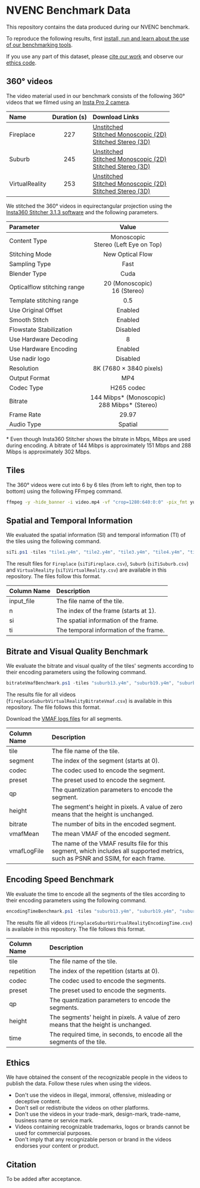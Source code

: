 # NVENC Benchmark Data

This repository contains the data produced during our NVENC benchmark.

To reproduce the following results, first [install, run and learn about the use of our benchmarking tools](https://github.com/RDO360/PerformanceBenchmarks).

If you use any part of this dataset, please [cite our work](#citation) and observe our [ethics code](#ethics).

## 360° videos

The video material used in our benchmark consists of the following 360° videos that we filmed using an [Insta Pro 2 camera](https://www.insta360.com/product/insta360-pro2).

| Name           | Duration (s) | Download Links |
|:---------------|:------------:|:-----|
| Fireplace      | 227          | [Unstitched](https://drive.google.com/drive/folders/1frlmlmifdCWKG49qPODrS5D0DePwRN9b?usp=sharing) <br> [Stitched Monoscopic (2D)](https://mega.nz/file/KH5DQLDS#l2zXviW31GlZjJiaYlelKCDgU722iI4_w6SZA8C-M8g) <br> [Stitched Stereo (3D)](https://mega.nz/file/qCA3nA4S#_X_2Cox9nLeK79boyZOz8TlXpCbBBdGJRikODagC3ZA) |
| Suburb         | 245          | [Unstitched](https://drive.google.com/drive/folders/1Kzkjj760CbdvMjUtqj-3w0OEdigf9511?usp=sharing) <br> [Stitched Monoscopic (2D)](https://drive.google.com/file/d/1sqyIkJpC4A5vrl9T0_--A5txX_zkNCc7/view?usp=sharing) <br> [Stitched Stereo (3D)](https://mega.nz/file/CaAlxTYI#lJj40dXpZdxIIw1K9A7_roIjG90HfzTz2vVP_Z3FSuc) |
| VirtualReality | 253          | [Unstitched](https://drive.google.com/drive/folders/1HiJw3-ik9uMjILK7pkP7xLR5bXM1djKH?usp=sharing) <br> [Stitched Monoscopic (2D)](https://drive.google.com/file/d/1Os0p9dXafcvzEM4S_s4JxNQPExLcAEGm/view?usp=sharing) <br> [Stitched Stereo (3D)](https://mega.nz/file/OWB1wIBY#5hRt-kmMrxzCopxQT2qF9fSqs97Cb-IpDYDbeQXqVw4) |

We stitched the 360° videos in equirectangular projection using the [Insta360 Stitcher 3.1.3 software](https://www.mantis-sub.com/support/) and the following parameters.

| Parameter                   | Value                                            |
|:----------------------------|:------------------------------------------------:|
| Content Type                | Monoscopic <br> Stereo (Left Eye on Top)         |
| Stitching Mode              | New Optical Flow                                 |
| Sampling Type               | Fast                                             |
| Blender Type                | Cuda                                             |
| Opticalflow stitching range | 20 (Monoscopic) <br> 16 (Stereo)                 |
| Template stitching range    | 0.5                                              |
| Use Original Offset         | Enabled                                          |
| Smooth Stitch               | Enabled                                          |
| Flowstate Stabilization     | Disabled                                         |
| Use Hardware Decoding       | 8                                                |
| Use Hardware Encoding       | Enabled                                          |
| Use nadir logo              | Disabled                                         |
| Resolution                  | 8K (7680 $\times$ 3840 pixels)                   |
| Output Format               | MP4                                              |
| Codec Type                  | H265 codec                                       |
| Bitrate                     | 144 Mibps* (Monoscopic) <br> 288 Mibps* (Stereo) |
| Frame Rate                  | 29.97                                            |
| Audio Type                  | Spatial                                          |

\* Even though Insta360 Stitcher shows the bitrate in Mbps, Mibps are used during encoding.
A bitrate of 144 Mibps is approximately 151 Mbps and 288 Mibps is approximately 302 Mbps.

## Tiles

The 360° videos were cut into 6 by 6 tiles (from left to right, then top to bottom) using the following FFmpeg command.

```bash
ffmpeg -y -hide_banner -i video.mp4 -vf "crop=1280:640:0:0" -pix_fmt yuv420p tile1.y4m -vf "crop=1280:640:1280:0" -pix_fmt yuv420p tile2.y4m -vf "crop=1280:640:2560:0" -pix_fmt yuv420p tile3.y4m -vf "crop=1280:640:3840:0" -pix_fmt yuv420p tile4.y4m -vf "crop=1280:640:5120:0" -pix_fmt yuv420p tile5.y4m -vf "crop=1280:640:6400:0" -pix_fmt yuv420p tile6.y4m -vf "crop=1280:640:0:640" -pix_fmt yuv420p tile7.y4m -vf "crop=1280:640:1280:640" -pix_fmt yuv420p tile8.y4m -vf "crop=1280:640:2560:640" -pix_fmt yuv420p tile9.y4m -vf "crop=1280:640:3840:640" -pix_fmt yuv420p tile10.y4m -vf "crop=1280:640:5120:640" -pix_fmt yuv420p tile11.y4m -vf "crop=1280:640:6400:640" -pix_fmt yuv420p tile12.y4m -vf "crop=1280:640:0:1280" -pix_fmt yuv420p tile13.y4m -vf "crop=1280:640:1280:1280" -pix_fmt yuv420p tile14.y4m -vf "crop=1280:640:2560:1280" -pix_fmt yuv420p tile15.y4m -vf "crop=1280:640:3840:1280" -pix_fmt yuv420p tile16.y4m -vf "crop=1280:640:5120:1280" -pix_fmt yuv420p tile17.y4m -vf "crop=1280:640:6400:1280" -pix_fmt yuv420p tile18.y4m -vf "crop=1280:640:0:1920" -pix_fmt yuv420p tile19.y4m -vf "crop=1280:640:1280:1920" -pix_fmt yuv420p tile20.y4m -vf "crop=1280:640:2560:1920" -pix_fmt yuv420p tile21.y4m -vf "crop=1280:640:3840:1920" -pix_fmt yuv420p tile22.y4m -vf "crop=1280:640:5120:1920" -pix_fmt yuv420p tile23.y4m -vf "crop=1280:640:6400:1920" -pix_fmt yuv420p tile24.y4m -vf "crop=1280:640:0:2560" -pix_fmt yuv420p tile25.y4m -vf "crop=1280:640:1280:2560" -pix_fmt yuv420p tile26.y4m -vf "crop=1280:640:2560:2560" -pix_fmt yuv420p tile27.y4m -vf "crop=1280:640:3840:2560" -pix_fmt yuv420p tile28.y4m -vf "crop=1280:640:5120:2560" -pix_fmt yuv420p tile29.y4m -vf "crop=1280:640:6400:2560" -pix_fmt yuv420p tile30.y4m -vf "crop=1280:640:0:3200" -pix_fmt yuv420p tile31.y4m -vf "crop=1280:640:1280:3200" -pix_fmt yuv420p tile32.y4m -vf "crop=1280:640:2560:3200" -pix_fmt yuv420p tile33.y4m -vf "crop=1280:640:3840:3200" -pix_fmt yuv420p tile34.y4m -vf "crop=1280:640:5120:3200" -pix_fmt yuv420p tile35.y4m -vf "crop=1280:640:6400:3200" -pix_fmt yuv420p tile36.y4m
```

## Spatial and Temporal Information

We evaluated the spatial information (SI) and temporal information (TI) of the tiles using the following command.

```powershell
siTi.ps1 -tiles "tile1.y4m", "tile2.y4m", "tile3.y4m", "tile4.y4m", "tile5.y4m", "tile6.y4m", "tile7.y4m", "tile8.y4m", "tile9.y4m", "tile10.y4m", "tile11.y4m", "tile12.y4m", "tile13.y4m", "tile14.y4m", "tile15.y4m", "tile16.y4m", "tile17.y4m", "tile18.y4m", "tile19.y4m", "tile20.y4m", "tile21.y4m", "tile22.y4m", "tile23.y4m", "tile24.y4m", "tile25.y4m", "tile26.y4m", "tile27.y4m", "tile28.y4m", "tile29.y4m", "tile30.y4m", "tile31.y4m", "tile32.y4m", "tile33.y4m", "tile34.y4m", "tile35.y4m", "tile36.y4m" -resultsFile siTiTiles.csv
```

The result files for `Fireplace` (`siTiFireplace.csv`), `Suburb` (`siTiSuburb.csv`) and `VirtualReality` (`siTiVirtualReality.csv`) are available in this repository.
The files follow this format.

| Column Name | Description                            |
|:------------|:---------------------------------------|
| input_file  | The file name of the tile.             |
| n           | The index of the frame (starts at 1).  |
| si          | The spatial information of the frame.  |
| ti          | The temporal information of the frame. |

## Bitrate and Visual Quality Benchmark

We evaluate the bitrate and visual quality of the tiles' segments according to their encoding parameters using the following command.

```powershell
bitrateVmafBenchmark.ps1 -tiles "suburb13.y4m", "suburb19.y4m", "suburb31.y4m", "fireplace5.y4m", "fireplace6.y4m", "fireplace33.y4m", "virtualReality24.y4m", "virtualReality26.y4m" -codecs "hevc_nvenc", "h264_nvenc" -presets p1, p2, p3, p4, p5, p6, p7 -qps 18, 20, 22, 24, 26, 28, 30, 32, 34, 36, 38, 40 -heights 0, 320 -segmentTime 2 -segmentGOP 60 -segmentDirectory ".\segments" -dataFile fireplaceSuburbVirtualRealityBitrateVmaf.csv -vmafLogDirectory "vmafLogs"
```

The results file for all videos (`fireplaceSuburbVirtualRealityBitrateVmaf.csv`) is available in this repository.
The file follows this format.

Download the [VMAF logs files](https://drive.google.com/file/d/1N82Ca6uBmQ5JlUA_ZmwfTpxqEywr0tij/view?usp=sharing) for all segments.

| Column Name | Description                                                                                                                      |
|:------------|:---------------------------------------------------------------------------------------------------------------------------------|
| tile        | The file name of the tile.                                                                                                       |
| segment     | The index of the segment (starts at 0).                                                                                          |
| codec       | The codec used to encode the segment.                                                                                            |
| preset      | The preset used to encode the segment.                                                                                           |
| qp          | The quantization parameters to encode the segment.                                                                               |
| height      | The segment's height in pixels. A value of zero means that the height is unchanged.                                              |
| bitrate     | The number of bits in the encoded segment.                                                                                       |
| vmafMean    | The mean VMAF of the encoded segment.                                                                                            |
| vmafLogFile | The name of the VMAF results file for this segment, which includes all supported metrics, such as PSNR and SSIM, for each frame. |

## Encoding Speed Benchmark

We evaluate the time to encode all the segments of the tiles according to their encoding parameters using the following command.

```powershell
encodingTimeBenchmark.ps1 -tiles "suburb13.y4m", "suburb19.y4m", "suburb31.y4m", "fireplace5.y4m", "fireplace6.y4m", "fireplace33.y4m", "virtualReality24.y4m", "virtualReality26.y4m" -codecs "hevc_nvenc", "h264_nvenc" -presets p1, p2, p3, p4, p5, p6, p7 -qps 18, 20, 22, 24, 26, 28, 30, 32, 34, 36, 38, 40 -heights 0, 320 -repetitions 5 -segmentTime 2 -segmentGOP 60 -segmentDirectory ".\segments" -dataFile fireplaceSuburbVirtualRealityEncodingTime.csv
```

The results file all videos (`fireplaceSuburbVirtualRealityEncodingTime.csv`) is available in this repository.
The file follows this format.

| Column Name | Description                                                                         |
|:------------|:------------------------------------------------------------------------------------|
| tile        | The file name of the tile.                                                          |
| repetition  | The index of the repetition (starts at 0).                                          |
| codec       | The codec used to encode the segments.                                              |
| preset      | The preset used to encode the segments.                                             |
| qp          | The quantization parameters to encode the segments.                                 |
| height      | The segments' height in pixels. A value of zero means that the height is unchanged. |
| time        | The required time, in seconds, to encode all the segments of the tile.              |

<!-- ## Per Tile Encoding Speed Benchmark -->

<!-- ## VMAF Speed -->

## Ethics

We have obtained the consent of the recognizable people in the videos to publish the data.
Follow these rules when using the videos.

- Don't use the videos in illegal, immoral, offensive, misleading or deceptive content.
- Don't sell or redistribute the videos on other platforms.
- Don't use the videos in your trade-mark, design-mark, trade-name, business name or service mark.
- Videos containing recognizable trademarks, logos or brands cannot be used for commercial purposes.
- Don't imply that any recognizable person or brand in the videos endorses your content or product.

## Citation

To be added after acceptance.
